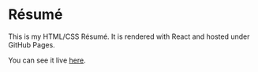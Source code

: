 # Résumé
This is my HTML/CSS Résumé.
It is rendered with React and hosted under GitHub Pages.

You can see it live [here](https://cezar-carneiro.github.io/resume/).

